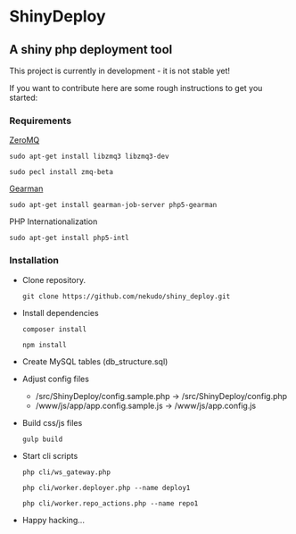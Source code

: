 # ShinyDeploy
## A shiny php deployment tool

This project is currently in development - it is not stable yet!

If you want to contribute here are some rough instructions to get you started:

### Requirements

[ZeroMQ](http://zeromq.org/bindings:php)

```sudo apt-get install libzmq3 libzmq3-dev```

```sudo pecl install zmq-beta```

[Gearman](http://gearman.org/download/#php)

```sudo apt-get install gearman-job-server php5-gearman```


PHP Internationalization

```sudo apt-get install php5-intl```


### Installation

* Clone repository.

  ```git clone https://github.com/nekudo/shiny_deploy.git```
  
* Install dependencies

  ```composer install```
  
  ```npm install```

* Create MySQL tables (db_structure.sql)
* Adjust config files
  * /src/ShinyDeploy/config.sample.php -> /src/ShinyDeploy/config.php
  * /www/js/app/app.config.sample.js -> /www/js/app.config.js
* Build css/js files

  ```gulp build```
  
* Start cli scripts

  ```php cli/ws_gateway.php```
  
  ```php cli/worker.deployer.php --name deploy1```
  
  ```php cli/worker.repo_actions.php --name repo1```

* Happy hacking...